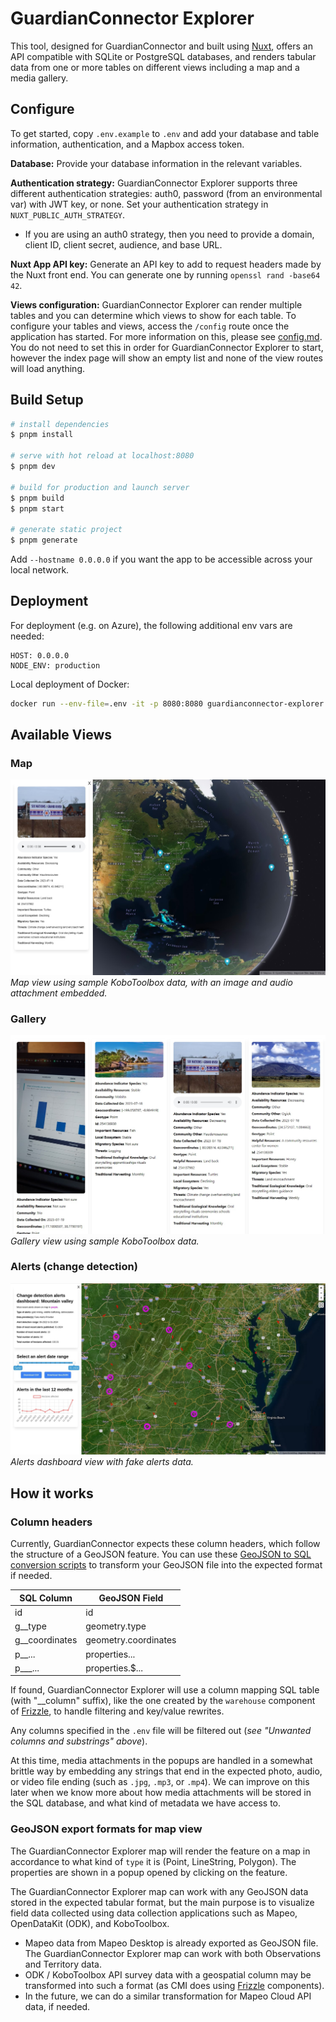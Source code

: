 # GuardianConnector Explorer

This tool, designed for GuardianConnector and built using [Nuxt](https://nuxt.com/), offers an API compatible with SQLite or PostgreSQL databases, and renders tabular data from one or more tables on different views including a map and a media gallery.

## Configure

To get started, copy `.env.example` to `.env` and add your database and table information, authentication, and a Mapbox access token.

**Database:** Provide your database information in the relevant variables.

**Authentication strategy:** GuardianConnector Explorer supports three different authentication strategies: auth0, password (from an environmental var) with JWT key, or none. Set your authentication strategy in `NUXT_PUBLIC_AUTH_STRATEGY`.

* If you are using an auth0 strategy, then you need to provide a domain, client ID, client secret, audience, and base URL.

**Nuxt App API key:** Generate an API key to add to request headers made by the Nuxt front end. You can generate one by running `openssl rand -base64 42`.

**Views configuration:** GuardianConnector Explorer can render multiple tables and you can determine which views to show for each table. To configure your tables and views, access the `/config` route once the application has started. For more information on this, please see [config.md](docs/config.md). You do not need to set this in order for GuardianConnector Explorer to start, however the index page will show an empty list and none of the view routes will load anything.

## Build Setup

```bash
# install dependencies
$ pnpm install

# serve with hot reload at localhost:8080
$ pnpm dev

# build for production and launch server
$ pnpm build
$ pnpm start

# generate static project
$ pnpm generate
```

Add `--hostname 0.0.0.0` if you want the app to be accessible across your local network.

## Deployment

For deployment (e.g. on Azure), the following additional env vars are needed:

```
HOST: 0.0.0.0
NODE_ENV: production
```

Local deployment of Docker:

```sh
docker run --env-file=.env -it -p 8080:8080 guardianconnector-explorer:latest
```

## Available Views

### **Map**

![GuardianConnector Map with KoboToolbox data](docs/GuardianConnector-Map.jpg)
_Map view using sample KoboToolbox data, with an image and audio attachment embedded._

### **Gallery**

![GuardianConnector Gallery with KoboToolbox data](docs/GuardianConnector-Gallery.jpg)
_Gallery view using sample KoboToolbox data._

### **Alerts (change detection)**

![GuardianConnector Alerts with change detection data](docs/GuardianConnector-Alerts.jpg)
_Alerts dashboard view with fake alerts data._

## How it works

### Column headers ###

Currently, GuardianConnector expects these column headers, which follow the structure of a GeoJSON feature. You can use these [GeoJSON to SQL conversion scripts](https://github.com/rudokemper/geojson-csv-sql-conversion-tools) to transform your GeoJSON file into the expected format if needed.

| SQL Column | GeoJSON Field |
|------------|---------------|
| id         | id            |
| g\_\_type    | geometry.type |
| g\_\_coordinates | geometry.coordinates |
| p\_\_...     | properties... |
| p\_\_\_...     | properties.$... |

If found, GuardianConnector Explorer will use a column mapping SQL table (with "__column" suffix), like the one created by the `warehouse` component of [Frizzle](https://github.com/ConservationMetrics/frizzle), to handle filtering and key/value rewrites.

 Any columns specified in the `.env` file will be filtered out (*see "Unwanted columns and substrings" above*).

At this time, media attachments in the popups are handled in a somewhat brittle way by embedding any strings that end in the expected photo, audio, or video file ending (such as `.jpg`, `.mp3`, or `.mp4`). We can improve on this later when we know more about how media attachments will be stored in the SQL database, and what kind of metadata we have access to.

### GeoJSON export formats for map view ###

The GuardianConnector Explorer map will render the feature on a map in accordance to what kind of `type` it is (Point, LineString, Polygon). The properties are shown in a popup opened by clicking on the feature.

The GuardianConnector Explorer map can work with any GeoJSON data stored in the expected tabular format, but the main purpose is to visualize field data collected using data collection applications such as Mapeo, OpenDataKit (ODK), and KoboToolbox. 

* Mapeo data from Mapeo Desktop is already exported as GeoJSON file. The GuardianConnector Explorer map can work with both Observations and Territory data.
* ODK / KoboToolbox API survey data with a geospatial column may be transformed into such a format (as CMI does using [Frizzle](https://github.com/ConservationMetrics/frizzle) components).
* In the future, we can do a similar transformation for Mapeo Cloud API data, if needed.
